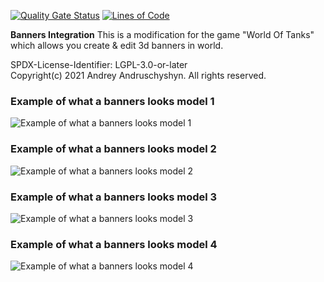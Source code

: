 ﻿
[![Quality Gate Status](https://sonarcloud.io/api/project_badges/measure?project=wot-public-mods_banners-integration&metric=alert_status)](https://sonarcloud.io/dashboard?id=wot-public-mods_banners-integration) 
[![Lines of Code](https://sonarcloud.io/api/project_badges/measure?project=wot-public-mods_banners-integration&metric=ncloc)](https://sonarcloud.io/dashboard?id=wot-public-mods_banners-integration)

**Banners Integration** This is a modification for the game "World Of Tanks" which allows you create & edit 3d banners in world.  

SPDX-License-Identifier: LGPL-3.0-or-later  
Copyright(c) 2021 Andrey Andruschyshyn. All rights reserved.  

### Example of what a banners looks model 1
![Example of what a banners looks model 1](https://static.poliroid.ru/bannersintegration_banner1.jpg)

### Example of what a banners looks model 2
![Example of what a banners looks model 2](https://static.poliroid.ru/bannersintegration_banner2.jpg)

### Example of what a banners looks model 3
![Example of what a banners looks model 3](https://static.poliroid.ru/bannersintegration_banner3.jpg)

### Example of what a banners looks model 4
![Example of what a banners looks model 4](https://static.poliroid.ru/bannersintegration_banner4.jpg)
